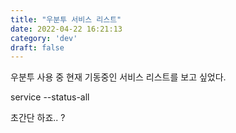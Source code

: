 ```yaml
---
title: "우분투 서비스 리스트"
date: 2022-04-22 16:21:13
category: 'dev'
draft: false
---
```


우분투 사용 중 현재 기동중인 서비스 리스트를 보고 싶었다. 

  

service --status-all

  

초간단 하죠.. ?
